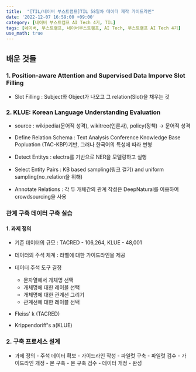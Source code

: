 ```yaml
---
title:  "[TIL/네이버 부스트캠프]TIL 58일차 데이터 제작 가이드라인"
date: '2022-12-07 16:59:00 +09:00'
category: [네이버 부스트캠프 AI Tech 4기, TIL]
tags: [네이버, 부스트캠프, 네이버부스트캠프, AI Tech, 부스트캠프 AI Tech 4기]
use_math: true
---
```

## 배운 것들

### 1. Position-aware Attention and Supervised Data Imporve Slot Filling

- Slot Filling : Subject와 Object가 나오고 그 relation(Slot)을 채우는 것

### 2. KLUE: Korean Language Understanding Evaluation

- source : wikipedia(문어적 성격), wikitree(언론사), policy(정책) -> 문어적 성격
- Define Relation Schema : Text Analysis Conference Knowledge Base Popluation (TAC-KBP)기반, 그러나 한국어의 특성에 따라 변형

- Detect Entitys : electra를 기반으로 NER을 모델링하고 실행
- Select Entity Pairs : KB based sampling(링크 걸기) and uniform sampling(no_relation을 위해)
- Annotate Relations : 각 두 개체간의 관계 작성은 DeepNatural를 이용하여 crowdsourcing을 사용

### 관계 구축 데이터 구축 실습

#### 1. 과제 정의
- 기존 데이터의 규모 : TACRED - 106,264, KLUE - 48,001
- 데이터의 주석 체계 : 라벨에 대한 가이드라인을 제공
- 데이터 주석 도구 결정
    - 문자열에서 개체명 선택
    - 개체명에 대한 레이블 선택
    - 개체명에 대한 관계선 그리기
    - 관계선에 대한 레이블 선택

- Fleiss' k (TACRED)
- Krippendoriff's a(KLUE)

### 2. 구축 프로세스 설계

- 과제 정의 - 주석 데이터 확보 - 가이드라인 작성 - 파일럿 구축 - 파일럿 검수 - 가이드라인 개정 - 본 구축 - 본 구축 검수 - 데이터 개정 - 완성
